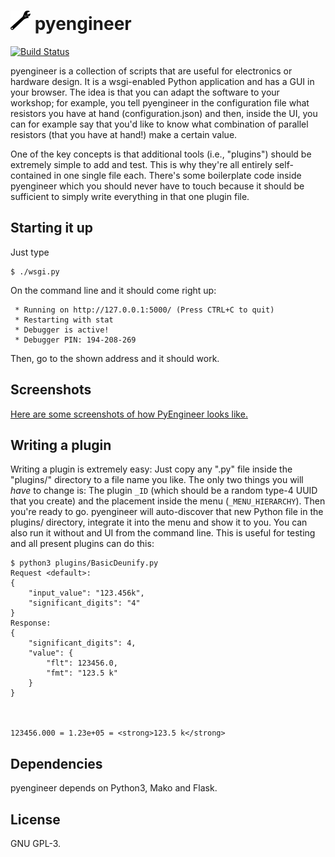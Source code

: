 # ![Logo](https://raw.githubusercontent.com/johndoe31415/pyengineer/master/docs/logo.png) pyengineer
[![Build Status](https://travis-ci.com/johndoe31415/pyengineer.svg?branch=master)](https://travis-ci.org/johndoe31415/pyengineer)

pyengineer is a collection of scripts that are useful for electronics or
hardware design. It is a wsgi-enabled Python application and has a GUI in your
browser. The idea is that you can adapt the software to your workshop; for
example, you tell pyengineer in the configuration file what resistors you have
at hand (configuration.json) and then, inside the UI, you can for example say
that you'd like to know what combination of parallel resistors (that you have
at hand!) make a certain value.

One of the key concepts is that additional tools (i.e., "plugins") should be
extremely simple to add and test. This is why they're all entirely
self-contained in one single file each. There's some boilerplate code inside
pyengineer which you should never have to touch because it should be sufficient
to simply write everything in that one plugin file.

## Starting it up
Just type

```
$ ./wsgi.py
```

On the command line and it should come right up:

```
 * Running on http://127.0.0.1:5000/ (Press CTRL+C to quit)
 * Restarting with stat
 * Debugger is active!
 * Debugger PIN: 194-208-269
```

Then, go to the shown address and it should work.

## Screenshots
[Here are some screenshots of how PyEngineer looks
like.](https://johndoe31415.github.io/pyengineer/)

## Writing a plugin
Writing a plugin is extremely easy: Just copy any ".py" file inside the
"plugins/" directory to a file name you like. The only two things you will
*have* to change is: The plugin `_ID` (which should be a random type-4 UUID
that you create) and the placement inside the menu (`_MENU_HIERARCHY`). Then
you're ready to go.  pyengineer will auto-discover that new Python file in the
plugins/ directory, integrate it into the menu and show it to you.  You can
also run it without and UI from the command line. This is useful for testing
and all present plugins can do this:

```
$ python3 plugins/BasicDeunify.py
Request <default>:
{
    "input_value": "123.456k",
    "significant_digits": "4"
}
Response:
{
    "significant_digits": 4,
    "value": {
        "flt": 123456.0,
        "fmt": "123.5 k"
    }
}



123456.000 = 1.23e+05 = <strong>123.5 k</strong>
```

## Dependencies
pyengineer depends on Python3, Mako and Flask.

## License
GNU GPL-3.

